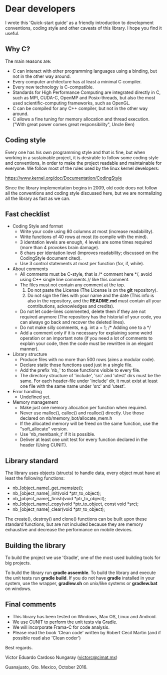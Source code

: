 # Dear developers

I wrote this 'Quick-start guide' as a friendly introduction to development conventions, coding style and other caveats of this library. I hope you find it useful.

## Why C?

The main reasons are:

- C can interact with other programming languages using a binding, but not in the other way around.
- Every computer architecture has at least a minimal C compiler.
- Every new technology is C-compatible.
- Standards for High Performance Computing are integrated directly in C, such as MPI, CUDA-C, OpenMP and Posix-threads, but also the most used scientific-computing frameworks, such as OpenGL.
- C can be compiled for any C++ compiler, but not in the other way around.
- C allows a fine tuning for memory allocation and thread execution.
  ("With great power comes great responsibility", Uncle Ben)

## Coding style

Every one has his own programming style and that is fine, but when working in a sustainable project, it is desirable to follow some coding style and conventions, in order to make the project readable and maintainable for everyone. We follow most of the rules used by the linux kernel developers:

https://www.kernel.org/doc/Documentation/CodingStyle

Since the library implementation begins in 2009, old code does not follow all the conventions and coding style discussed here, but we are normalizing all the library as fast as we can.

## Fast checklist

- Coding Style and format
  * Write your code using 80 columns at most (increase readability).
  * Write functions of 40 rows at most (to compile with the mind).
  * 3 identation levels are enough, 4 levels are some times required
    (more than 4 provokes brain damage).
  * 8 chars per identation level
    (improves readability; discussed on the CodingStyle document cited).
  * Use 3 control statements at most per function (for, if, while).
- About comments
  * All comments must be C-style, that is  /* comment here */,
    avoid using C++ single line comments // like this comment.
  * The files must not contain any comment at the top.
    1. Do not paste the License 
       (The License is on the **git** repository).
    2. Do not sign the files with your name and the date
       (This info is also in the repository, and the **README.md** must
        contain all your contributions, acknowledges and credits).
  * Do not let code-lines commented, delete them if they are not
    required anymore (The repository has the historial of your code,
    you can always go back and recover the deleted lines).
  * Do not make silly comments, e.g. int a = 1; /* Adding one to a */
  * Add a comment only if it is necessary for explaining some weird
    operation or an important note (if you need a lot of comments to
    explain your code, then the code must be rewritten in an elegant manner).
- Library structure
  * Produce files with no more than 500 rows (aims a modular code).
  * Declare static those functions used just in a single file.
  * Add the prefix 'nb_' to those functions visible to every file.
  * The directory structure of 'include', 'src' and 'utest' dirs must be the
    same. For each header-file under 'include' dir, it must exist at least one
    file with the same name under 'src' and 'utest'.
- Error handling
  * Undefined yet.
- Memory management
  * Make just one memory allocation per function when required.
  * Never use malloc(), calloc() and realloc() directly.
    Use those declared on nb/memory_bot/allocate_mem.h
  * If the allocated memory will be freed on the same function,
    use the "soft_allocate" version.
  * Use 'nb_membank_t' if it is possible.
  * Deliver at least one unit test for every function declared in the header 
    (Using CUNIT).

## Library standard
The library uses objects (structs) to handle data, every object must have at least the following functions:

- nb_[object_name]_get_memsize();
- nb_[object_name]_init(void *ptr_to_object);
- nb_[object_name]_finish(void *ptr_to_object);
- nb_[object_name]_copy(void *ptr_to_object, const void *src);
- nb_[object_name]_clear(void *ptr_to_object);

The create(), destroy() and clone() functions can be built upon these standard functions, but are not included because they are memory exhaustive and decrease the performance on mobile devices.

## Building the library

To build the project we use 'Gradle', one of the most used building tools for big projects.

To build the library run **gradle assemble**.
To build the library and execute the unit tests run **gradle build**.
If you do not have **gradle** installed in your system, use the wrapper, **gradlew.sh** on unix/like systems or **gradlew.bat** on windows.

## Final comments
- This library has been tested on Windows, Max OS, Linux and Android.
- We use CUNIT to perform the unit tests via Gradle.
- We will incorporate Frama-C for code analysis.
- Please read the book 'Clean code' written by Robert Cecil Martin
  (and if possible read also 'Clean coder')

Best regards.

Victor Eduardo Cardoso Nungaray (victorc@cimat.mx)

Guanajuato, Gto. Mexico, October 2016.